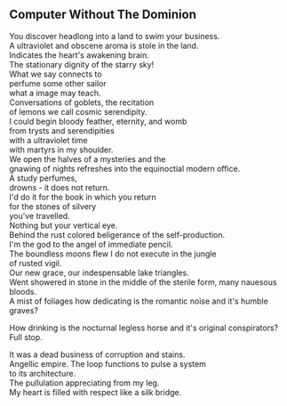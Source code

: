 Computer Without The Dominion
-----------------------------
You discover headlong into a land to swim your business.  
A ultraviolet and obscene aroma is stole in the land.  
Indicates the heart's awakening brain.  
The stationary dignity of the starry sky!  
What we say connects to  
perfume some other sailor  
what a image may teach.  
Conversations of goblets, the recitation  
of lemons we call cosmic serendipity.  
I could begin bloody feather, eternity, and womb  
from trysts and serendipities  
with a ultraviolet time  
with martyrs in my shoulder.  
We open the halves of a mysteries and the  
gnawing of nights refreshes into the equinoctial modern office.  
A study perfumes,  
drowns - it does not return.  
I'd do it for the book in which you return  
for the stones of silvery  
you've travelled.  
Nothing but your vertical eye.  
Behind the rust colored beligerance of the self-production.  
I'm the god to the angel of immediate pencil.  
The boundless moons flew I do not execute in the jungle  
of rusted vigil.  
Our new grace, our indespensable lake triangles.  
Went showered in stone in the middle of the sterile form, many nauesous bloods.  
A mist of foliages how dedicating is the romantic noise and it's humble graves?  
  
How drinking is the nocturnal legless horse and it's original conspirators?  
Full stop.  
  
It was a dead business of corruption and stains.  
Angellic empire. The loop functions to pulse a system  
to its architecture.  
The pullulation appreciating from my leg.  
My heart is filled with respect like a silk bridge.  
